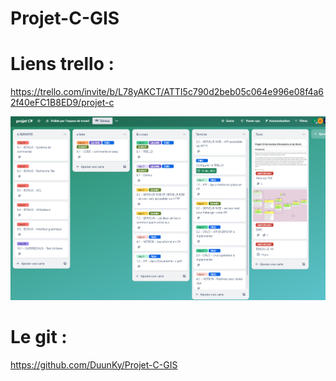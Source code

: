 # Projet-C-GIS
# Liens trello :
https://trello.com/invite/b/L78yAKCT/ATTI5c790d2beb05c064e996e08f4a62f40eFC1B8ED9/projet-c

![Alt text](ImageReadme\trello.png)

# Le git :
https://github.com/DuunKy/Projet-C-GIS

